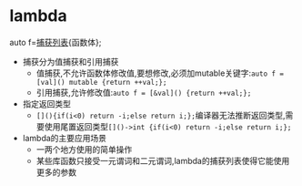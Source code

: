 # lambda

auto f=[捕获列表](参数列表){函数体};
- 捕获分为值捕获和引用捕获
  - 值捕获,不允许函数体修改值,要想修改,必须加mutable关键字:`auto f = [val]() mutable {return ++val;};`
  - 引用捕获,允许修改值:`auto f = [&val]() {return ++val;};`
- 指定返回类型
  - `[](){if(i<0) return -i;else return i;};`编译器无法推断返回类型,需要使用尾置返回类型`[]()->int {if(i<0) return -i;else return i;};` 
- lambda的主要应用场景
  - 一两个地方使用的简单操作
  - 某些库函数只接受一元谓词和二元谓词,lambda的捕获列表使得它能使用更多的参数
